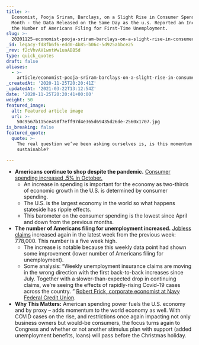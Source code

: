 ```yaml
---
title: >-
  Economist, Pooja Sriram, Barclays, on a Slight Rise in Consumer Spending Last
  Month - the Data Released on the Same Day as the u.s. Reported an Increase in
  the Number of Americans Filing for First-Time Unemployment.
slug: >-
  20201125-economist-pooja-sriram-barclays-on-a-slight-rise-in-consumer-spending-last-month-the-data-released-on-the-same-day-as-the-u-s-reported-an-increase-in-the-number-of-americans-filing-for-first-tim
_id: legacy-fd8fb6f6-edd0-4b85-b06c-5d925abbce25
_rev: f2cVhvAV1wntWw1uaABB5d
type: quick_quotes
draft: false
aliases:
  - >-
    article/economist-pooja-sriram-barclays-on-a-slight-rise-in-consumer-spending-last-month-the-data-released-on-the-same-day-as-the-u-s-reported-an-increase-in-the-number-of-americans-filing-for-first-tim/
_createdAt: '2020-11-25T20:20:41Z'
_updatedAt: '2021-03-22T13:12:54Z'
date: '2020-11-25T20:20:41+00:00'
weight: 50
featured_image:
  alt: Featured article image
  url: >-
    50c9567b115ce498f7eff97d4e365d69435d26de-2560x1707.jpg
is_breaking: false
featured_quote:
  quote: >-
    The real question we’ve been asking ourselves is, is this momentum
    sustainable?

---
```

* **Americans continue to shop despite the pandemic.** [Consumer spending increased .5% in October.](https://apnews.com/article/consumer-spending-coronavirus-pandemic-economy-8fa1084d53063d4a9e895995a5f85a02)
  * An increase in spending is important for the economy as two-thirds of economic growth in the U.S. is determined by consumer spending.
  * The U.S. is the largest economy in the world so what happens stateside has ripple effects.
  * This barometer on the consumer spending is the lowest since April and down from the previous months.
* **The number of Americans filing for unemployment increased.** [Jobless claims](https://www.cnbc.com/2020/11/25/us-weekly-jobless-claims.html) increased again in the latest week from the previous week: 778,000. This number is a five week high.
  * The increase is notable because this weekly data point had shown some improvement (lower number of Americans filing for unemployment).
  * Some analysis: “Weekly unemployment insurance claims are moving in the wrong direction with the first back-to-back increases since July. Together with a slower-than-expected drop in continuing claims, we’re seeing the effects of rapidly-rising Covid-19 cases across the country. ” [Robert Frick, corporate economist at Navy Federal Credit Union](https://www.marketwatch.com/story/u-s-jobless-claims-hit-5-week-high-as-record-coronavirus-wave-triggers-more-layoffs-11606312161?mod=home-page).
* **Why This Matters:** American spending power fuels the U.S. economy and by proxy – adds momentum to the world economy as well. With COVID cases on the rise, and restrictions once again impacting not only business owners but would-be consumers, the focus turns again to Congress and whether or not another stimulus plan with support (added unemployment benefits, loans) will pass before the Christmas holiday.